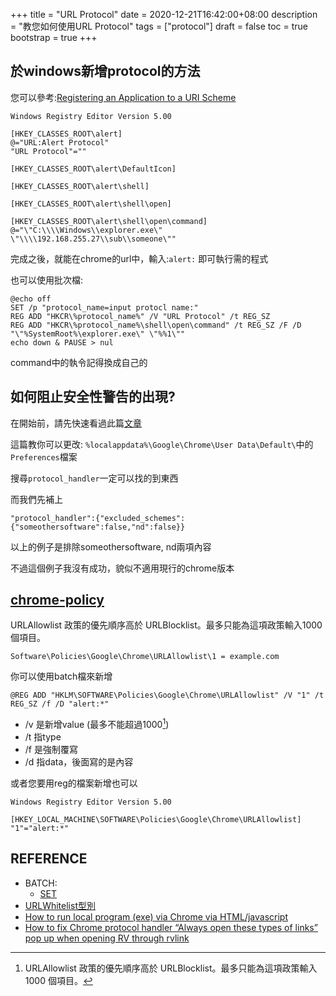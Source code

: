 +++
title = "URL Protocol"
date = 2020-12-21T16:42:00+08:00
description = "教您如何使用URL Protocol"
tags = ["protocol"]
draft = false
toc = true
bootstrap = true
+++

## 於windows新增protocol的方法

您可以參考:[Registering an Application to a URI Scheme](https://docs.microsoft.com/en-us/previous-versions/windows/internet-explorer/ie-developer/platform-apis/aa767914(v=vs.85)?redirectedfrom=MSDN)

    Windows Registry Editor Version 5.00

    [HKEY_CLASSES_ROOT\alert]
    @="URL:Alert Protocol"
    "URL Protocol"=""

    [HKEY_CLASSES_ROOT\alert\DefaultIcon]

    [HKEY_CLASSES_ROOT\alert\shell]

    [HKEY_CLASSES_ROOT\alert\shell\open]

    [HKEY_CLASSES_ROOT\alert\shell\open\command]
    @="\"C:\\\\Windows\\explorer.exe\" \"\\\\192.168.255.27\\sub\\someone\""

完成之後，就能在chrome的url中，輸入:``alert:`` 即可執行需的程式

也可以使用批次檔:

    @echo off
    SET /p "protocol_name=input protocl name:"
    REG ADD "HKCR\%protocol_name%" /V "URL Protocol" /t REG_SZ
    REG ADD "HKCR\%protocol_name%\shell\open\command" /t REG_SZ /F /D "\"%SystemRoot%\explorer.exe\" \"%%1\""
    echo down & PAUSE > nul

command中的執令記得換成自己的


## 如何阻止安全性警告的出現?

在開始前，請先快速看過此篇[文章](https://support.netdocuments.com/hc/en-us/articles/360037132312-ndOneClick-users-being-prompted-to-Open-ndOneClick-repeatedly-with-a-recent-Chrome-update-)

這篇教你可以更改: ``%localappdata%\Google\Chrome\User Data\Default\``中的``Preferences``檔案

搜尋``protocol_handler``一定可以找的到東西

而我們先補上

    "protocol_handler":{"excluded_schemes":{"someothersoftware":false,"nd":false}}

以上的例子是排除someothersoftware, nd兩項內容

不過這個例子我沒有成功，貌似不適用現行的chrome版本


## [chrome-policy]
URLAllowlist 政策的優先順序高於 URLBlocklist。最多只能為這項政策輸入1000 個項目。

    Software\Policies\Google\Chrome\URLAllowlist\1 = example.com

你可以使用batch檔來新增

    @REG ADD "HKLM\SOFTWARE\Policies\Google\Chrome\URLAllowlist" /V "1" /t REG_SZ /f /D "alert:*"

- /v 是新增value (最多不能超過1000[^max1000])
- /t 指type
- /f 是強制覆寫
- /d 指data，後面寫的是內容


或者您要用reg的檔案新增也可以


    Windows Registry Editor Version 5.00

    [HKEY_LOCAL_MACHINE\SOFTWARE\Policies\Google\Chrome\URLAllowlist]
    "1"="alert:*"



## REFERENCE

- BATCH:
    - [SET](https://docs.microsoft.com/en-us/windows-server/administration/windows-commands/set_1)
- [URLWhitelist型別](https://admx.help/?Category=Chrome&Policy=Google.Policies.Chrome%3A%3AURLWhitelist&Language=ca)
- [How to run local program (exe) via Chrome via HTML/javascript](https://stackoverflow.com/a/37416124/9935654)
- [How to fix Chrome protocol handler “Always open these types of links” pop up when opening RV through rvlink](https://community.shotgunsoftware.com/t/how-to-fix-chrome-protocol-handler-always-open-these-types-of-links-pop-up-when-opening-rv-through-rvlink/4306)


[chrome-policy]: https://cloud.google.com/docs/chrome-enterprise/policies/?policy=URLAllowlist


[^max1000]: URLAllowlist 政策的優先順序高於 URLBlocklist。最多只能為這項政策輸入1000 個項目。
